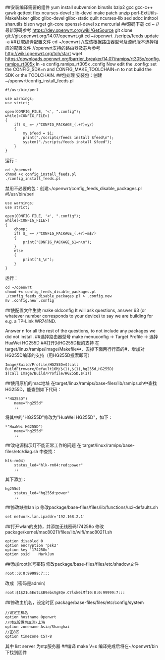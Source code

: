 ##安装编译需要的组件
    yum install subversion binutils bzip2 gcc gcc-c++ gawk gettext flex ncurses-devel zlib-devel make patch unzip perl-ExtUtils-MakeMaker  glibc glibc-devel glibc-static quilt ncurses-lib sed sdcc intltool sharutils bison wget git-core openssl-devel xz mercurial 
##源码下载
    cd ~
    //最新源码参考 https://dev.openwrt.org/wiki/GetSource
    git clone git://git.openwrt.org/14.07/openwrt.git
    cd ~/openwrt
    ./scripts/feeds update -a
##获取编译配置文件
    cd ~/openwrt
    //应该根据路由器型号及源码版本选择相应的配置文件
    //openwrt支持的路由器及芯片参考 http://wiki.openwrt.org/toh/start
    wget https://downloads.openwrt.org/barrier_breaker/14.07/ramips/rt305x/config.ramips_rt305x
    ln -s config.ramips_rt305x .config
Now edit the .config: set the CONFIG_SDK=n and CONFIG_MAKE_TOOLCHAIN=n to not build the SDK or the TOOLCHAIN.
##包处理
安装包：创建~/openwrt/config_install_feeds.pl

    #!/usr/bin/perl

    use warnings;
    use strict;

    open(CONFIG_FILE, '<', ".config");
    while(<CONFIG_FILE>)
    {
        if( $_ =~ /^CONFIG_PACKAGE_(.+?)=y/)
        {
            my $feed = $1;
            print("./scripts/feeds install $feed\n");
            system("./scripts/feeds install $feed");
        }
    }
运行：

    cd ~/openwrt
    chmod +x config_install_feeds.pl
    ./config_install_feeds.pl
禁用不必要的包：创建~/openwrt/config_feeds_disable_packages.pl
    #!/usr/bin/perl

    use warnings;
    use strict;

    open(CONFIG_FILE, '<', ".config");
    while(<CONFIG_FILE>)
    {
        chomp;
        if( $_ =~ /^CONFIG_PACKAGE_(.+?)=m$/)
        {
            print("CONFIG_PACKAGE_$1=n\n");
        }
        else
        {
            print("$_\n");
        }
    }
运行：

    cd ~/openwrt
    chmod +x config_feeds_disable_packages.pl
    ./config_feeds_disable_packages.pl > .config.new
    mv .config.new .config
##使配置文件生效
    make oldconfig
It will ask questions, answer 63 (or whatever number corresponds to your device) to say we are building for e.g. a TP-Link WR741ND.

Answer n for all the rest of the questions, to not include any packages we did not install.
##选择路由器型号
make menuconfig -> Target Profile -> 选择 HuaWei HG255D
##打开对HG255D板的支持
在target/linux/ramips/image/Makefile中，去掉下面两行行首的#，增加对HG255D编译的支持（用HG255D搜索即可）

    Image/Build/Profile/HG255D=$(call BuildFirmware/Default16M/$(1),$(1),hg255d,HG255D)
    $(call Image/Build/Profile/HG255D,$(1))
##使用原机的mac地址
在target/linux/ramips/base-files/lib/ramips.sh中查找HG255D，能查到如下代码：

    *"HG255D")       
        name="hg255d"
        ;;
将其中的"HG255D"修改为"HuaWei HG255D"，如下：

    *"HuaWei HG255D")
        name="hg255d"
        ;;
##改电源指示灯不能正常工作的问题
在 target/linux/ramips/base-files/etc/diag.sh 中查找：

    hlk-rm04)
        status_led="hlk-rm04:red:power"
        ;;
其下添加：

    hg255d)
        status_led="hg255d:power"
        ;;
##修改缺省lan ip
修改package/base-files/files/lib/functions/uci-defaults.sh

    set network.lan.ipaddr='192.168.2.1'
##打开wlan的支持，并添加无线密码174258o
修改package/kernel/mac80211/files/lib/wifi/mac80211.sh

    option disabled 0
    option encryption 'psk2'
    option key '174258o'
    option ssid    MarkJun
##添加root帐号密码
修改package/base-files/files/etc/shadow文件

    root::0:0:99999:7:::
改成（密码是admin）

    root:$1$21u5EotL$B9ebsVgEQe.C7lsk0iMf10:0:0:99999:7:::
##修改主机名，设定时区
package/base-files/files/etc/config/system

    //设定主机名
    option hostname Openwrt 
    //时区设置为亚洲/上海
    option zonename Asia/Shanghai 
    //正8区
    option timezone CST-8
其中 list server 为ntp服务器
##编译
    make V=s
编译完成后将在~/openwrt/bin下找到固件
